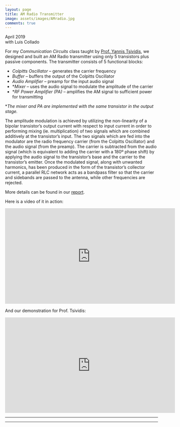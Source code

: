 ```yaml
---
layout: page
title: AM Radio Transmitter
image: assets/images/AMradio.jpg
comments: true
---
```

April 2019<br>
with Luis Collado<br>

For my *Communication Circuits* class taught by [Prof. Yannis Tsividis](https://www.tsividis.ee.columbia.edu/), we designed and built an AM Radio transmitter using only 5 transistors plus passive components. The transmitter consists of 5 functional blocks:

- *Colpitts Oscillator* – generates the carrier frequency
- *Buffer* – buffers the output of the Colpitts Oscillator
- *Audio Amplifier* – preamp for the input audio signal
- **Mixer* – uses the audio signal to modulate the amplitude of the carrier
- **RF Power Amplifier (PA)* – amplifies the AM signal to sufficient power for transmitting

**The mixer and PA are implemented with the same transistor in the output stage.*


The amplitude modulation is achieved by utilizing the non-linearity of a bipolar transistor’s output current with respect to input current in order to performing mixing (ie. multiplication) of two signals which are combined additively at the transistor’s input. The two signals which are fed into the modulator are the radio frequency carrier (from the Colpitts Oscillator) and the audio signal (from the preamp). The carrier is subtracted from the audio signal (which is equivalent to adding the carrier with a 180º phase shift) by applying the audio signal to the transistor’s base and the carrier to the transistor’s emitter. Once the modulated signal, along with unwanted harmonics, has been produced in the form of the transistor’s collector current, a parallel RLC network acts as a bandpass filter so that the carrier and sidebands are passed to the antenna, while other frequencies are rejected.

More details can be found in our [report](assets/pdf/E4314_Transmitter_Report.pdf).

Here is a video of it in action:

<iframe width="560" height="315" src="https://www.youtube.com/embed/CwZQ1GSEX00" frameborder="0" allow="accelerometer; autoplay; encrypted-media; gyroscope; picture-in-picture" allowfullscreen></iframe>

And our demonstration for Prof. Tsividis:

<iframe width="560" height="315" src="https://www.youtube.com/embed/01Igx69Mof0" frameborder="0" allow="accelerometer; autoplay; encrypted-media; gyroscope; picture-in-picture" allowfullscreen></iframe>


<hr class="major" />


<div class="container" id="gallery"></div>

<script type="text/javascript" src="assets/js/generategallery.js"></script>
<script>
  var filenames = [
    "AMradio_schematic.png",
    "AMradio_blockdiagram.png",
    "AMradio_breadboard.jpg",
    "AMradio_LCRmeter.jpg",
    "AMradio_scope.png",
    "AMradio_spectrum.png",
    "AMradio_notes.jpg"
  ];
  var captions = [
    "Complete schematic of AM radio transmitter.",
    "Block diagram of AM radio transmitter.",
    "Prototype on a breadboard.",
    "Measuring a hand-wound toroidal inductor using an LCR meter.",
    "Audio input and resulting AM signal.",
    "Carrier with sidebands and unwanted harmonics.",
    "Design in progress."
  ];

  <!-- Note that we need to call this BEFORE gallery.js is loaded -->
  generateGalleryHTML(filenames, captions);
</script>

<hr class="major" />
<link rel="stylesheet" href="assets/css/gallery.css">
<script type="text/javascript" src="assets/js/gallery.js"></script>